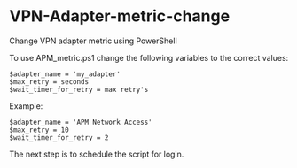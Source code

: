 # VPN-Adapter-metric-change
Change VPN adapter metric using PowerShell

To use APM_metric.ps1 change the following variables to the correct values:

```
$adapter_name = 'my_adapter'
$max_retry = seconds
$wait_timer_for_retry = max retry's
```

Example:

```
$adapter_name = 'APM Network Access'
$max_retry = 10
$wait_timer_for_retry = 2
```

The next step is to schedule the script for login.
